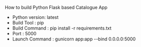 How to build Python Flask based Catalogue App

  * Python version: latest
  * Build Tool : pip
  * Build Command : pip install -r requirements.txt
  * Port : 5000
  * Launch Command : gunicorn app:app --bind 0.0.0.0:5000  
